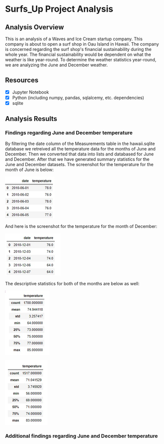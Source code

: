 # Surfs_Up Project Analysis 

## Analysis Overview 

This is an analysis of a Waves and Ice Cream startup company. This company is about to open a surf shop in Oau Island in Hawaii. The company is concerned regarding the surf shop's financial sustainability during the whole year. The financial sustainability would be dependent on what the weather is like year-round. To determine the weather statistics year-round, we are analyzing the June and December weather. 

## Resources 

- [x] Jupyter Notebook
- [x] Python (including numpy, pandas, sqlalcemy, etc. dependencies)
- [x] sqlite 

## Analysis Results 

### Findings regarding June and December temperature

By filtering the date column of the Measurements table in the hawaii.sqlite database we retreived all the temperature data for the months of June and December. Then we converted that data into lists and databased for June and December. After that we have generated summary statistics for the June and December datasets. The screenshot for the temperature for the month of June is below:

![june_temp](https://github.com/TamaraGR/surfs_up/blob/main/june_temp.jpg)

And here is the screenshot for the temperature for the month of December:

![dec_temp](https://github.com/TamaraGR/surfs_up/blob/main/dec_temp.jpg)

The descriptive statistics for both of the months are below as well: 

![june_temp_desc](https://github.com/TamaraGR/surfs_up/blob/main/june_temp_desc.jpg)

![dec_temp_desc](https://github.com/TamaraGR/surfs_up/blob/main/dec_temp_desc.jpg)

### Additional findings regarding June and December temperature 


